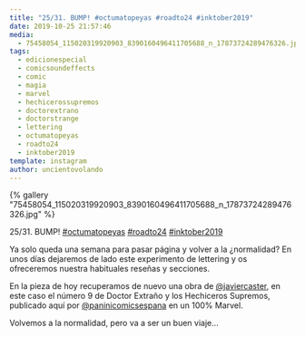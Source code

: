 ```yaml
---
title: "25/31. BUMP! #octumatopeyas #roadto24 #inktober2019"
date: 2019-10-25 21:57:46
media: 
  - 75458054_115020319920903_8390160496411705688_n_17873724289476326.jpg
tags: 
  - edicionespecial
  - comicsoundeffects
  - comic
  - magia
  - marvel
  - hechicerossupremos
  - doctorextrano
  - doctorstrange
  - lettering
  - octumatopeyas
  - roadto24
  - inktober2019
template: instagram
author: uncientovolando
---
```


{% gallery "75458054_115020319920903_8390160496411705688_n_17873724289476326.jpg" %}

25/31. BUMP! [#octumatopeyas](/tags/octumatopeyas) [#roadto24](/tags/roadto24) [#inktober2019](/tags/inktober2019)

Ya solo queda una semana para pasar página y volver a la ¿normalidad? En unos días dejaremos de lado este experimento de lettering y os ofreceremos nuestra habituales reseñas y secciones.

En la pieza de hoy recuperamos de nuevo una obra de [@javiercaster](https://instagram.com/javiercaster), en este caso el número 9 de Doctor Extraño y los Hechiceros Supremos, publicado aquí por [@paninicomicsespana](https://instagram.com/paninicomicsespana) en un 100% Marvel.

Volvemos a la normalidad, pero va a ser un buen viaje...
